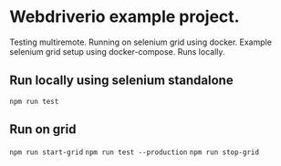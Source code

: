 # Webdriverio example project.

Testing multiremote.
Running on selenium grid using docker.
Example selenium grid setup using docker-compose. Runs locally.

## Run locally using selenium standalone

`npm run test`

## Run on grid

`npm run start-grid`
`npm run test --production`
`npm run stop-grid`
